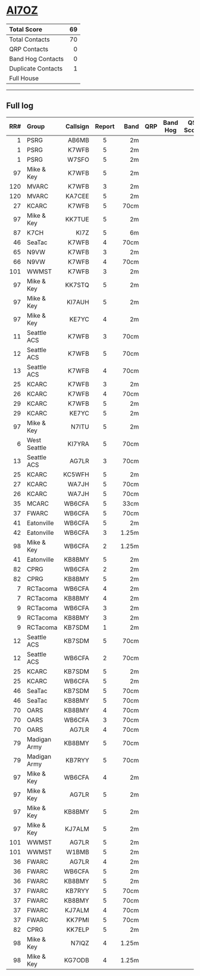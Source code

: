 # [AI7OZ](https://www.qrz.com/db/AI7OZ)

| Total Score        |   69 |
|:-------------------|-----:|
| Total Contacts     |   70 |
| QRP Contacts       |    0 |
| Band Hog Contacts  |    0 |
| Duplicate Contacts |    1 |
| Full House         |      |

---

## Full log

|   RR# | Group        |   Callsign |  Report  |   Band |  QRP  |  Band Hog  |   QSO Score |
|------:|:-------------|-----------:|:--------:|-------:|:-----:|:----------:|------------:|
|     1 | PSRG         |      AB6MB |    5     |     2m |       |            |           1 |
|     1 | PSRG         |      K7WFB |    5     |     2m |       |            |           1 |
|     1 | PSRG         |      W7SFO |    5     |     2m |       |            |           1 |
|    97 | Mike & Key   |      K7WFB |    5     |     2m |       |            |           1 |
|   120 | MVARC        |      K7WFB |    3     |     2m |       |            |           1 |
|   120 | MVARC        |     KA7CEE |    5     |     2m |       |            |           1 |
|    27 | KCARC        |      K7WFB |    5     |   70cm |       |            |           1 |
|    97 | Mike & Key   |     KK7TUE |    5     |     2m |       |            |           1 |
|    87 | K7CH         |       KI7Z |    5     |     6m |       |            |           1 |
|    46 | SeaTac       |      K7WFB |    4     |   70cm |       |            |           1 |
|    65 | N9VW         |      K7WFB |    3     |     2m |       |            |           1 |
|    66 | N9VW         |      K7WFB |    4     |   70cm |       |            |           1 |
|   101 | WWMST        |      K7WFB |    3     |     2m |       |            |           1 |
|    97 | Mike & Key   |     KK7STQ |    5     |     2m |       |            |           1 |
|    97 | Mike & Key   |     KI7AUH |    5     |     2m |       |            |           1 |
|    97 | Mike & Key   |      KE7YC |    4     |     2m |       |            |           1 |
|    11 | Seattle ACS  |      K7WFB |    3     |   70cm |       |            |           1 |
|    12 | Seattle ACS  |      K7WFB |    5     |   70cm |       |            |           1 |
|    13 | Seattle ACS  |      K7WFB |    4     |   70cm |       |            |           1 |
|    25 | KCARC        |      K7WFB |    3     |     2m |       |            |           1 |
|    26 | KCARC        |      K7WFB |    4     |   70cm |       |            |           1 |
|    29 | KCARC        |      K7WFB |    5     |     2m |       |            |           1 |
|    29 | KCARC        |      KE7YC |    5     |     2m |       |            |           1 |
|    97 | Mike & Key   |      N7ITU |    5     |     2m |       |            |           1 |
|     6 | West Seattle |     KI7YRA |    5     |   70cm |       |            |           1 |
|    13 | Seattle ACS  |      AG7LR |    3     |   70cm |       |            |           1 |
|    25 | KCARC        |     KC5WFH |    5     |     2m |       |            |           1 |
|    27 | KCARC        |      WA7JH |    5     |   70cm |       |            |           1 |
|    26 | KCARC        |      WA7JH |    5     |   70cm |       |            |           1 |
|    35 | MCARC        |     WB6CFA |    5     |   33cm |       |            |           1 |
|    37 | FWARC        |     WB6CFA |    5     |   70cm |       |            |           1 |
|    41 | Eatonville   |     WB6CFA |    5     |     2m |       |            |           1 |
|    42 | Eatonville   |     WB6CFA |    3     |  1.25m |       |            |           1 |
|    98 | Mike & Key   |     WB6CFA |    2     |  1.25m |       |            |           1 |
|    41 | Eatonville   |     KB8BMY |    5     |     2m |       |            |           1 |
|    82 | CPRG         |     WB6CFA |    2     |     2m |       |            |           1 |
|    82 | CPRG         |     KB8BMY |    5     |     2m |       |            |           1 |
|     7 | RCTacoma     |     WB6CFA |    4     |     2m |       |            |           1 |
|     7 | RCTacoma     |     KB8BMY |    4     |     2m |       |            |           1 |
|     9 | RCTacoma     |     WB6CFA |    3     |     2m |       |            |           1 |
|     9 | RCTacoma     |     KB8BMY |    3     |     2m |       |            |           1 |
|     9 | RCTacoma     |     KB7SDM |    1     |     2m |       |            |           1 |
|    12 | Seattle ACS  |     KB7SDM |    5     |   70cm |       |            |           1 |
|    12 | Seattle ACS  |     WB6CFA |    2     |   70cm |       |            |           1 |
|    25 | KCARC        |     KB7SDM |    5     |     2m |       |            |           1 |
|    25 | KCARC        |     WB6CFA |    5     |     2m |       |            |           1 |
|    46 | SeaTac       |     KB7SDM |    5     |   70cm |       |            |           1 |
|    46 | SeaTac       |     KB8BMY |    5     |   70cm |       |            |           1 |
|    70 | OARS         |     KB8BMY |    4     |   70cm |       |            |           1 |
|    70 | OARS         |     WB6CFA |    3     |   70cm |       |            |           1 |
|    70 | OARS         |      AG7LR |    4     |   70cm |       |            |           1 |
|    79 | Madigan Army |     KB8BMY |    5     |   70cm |       |            |           1 |
|    79 | Madigan Army |     KB7RYY |    5     |   70cm |       |            |           1 |
|    97 | Mike & Key   |     WB6CFA |    4     |     2m |       |            |           1 |
|    97 | Mike & Key   |      AG7LR |    5     |     2m |       |            |           1 |
|    97 | Mike & Key   |     KB8BMY |    5     |     2m |       |            |           1 |
|    97 | Mike & Key   |     KJ7ALM |    5     |     2m |       |            |           1 |
|   101 | WWMST        |      AG7LR |    5     |     2m |       |            |           1 |
|   101 | WWMST        |      W1BMB |    5     |     2m |       |            |           1 |
|    36 | FWARC        |      AG7LR |    4     |     2m |       |            |           1 |
|    36 | FWARC        |     WB6CFA |    5     |     2m |       |            |           1 |
|    36 | FWARC        |     KB8BMY |    5     |     2m |       |            |           1 |
|    37 | FWARC        |     KB7RYY |    5     |   70cm |       |            |           1 |
|    37 | FWARC        |     KB8BMY |    5     |   70cm |       |            |           1 |
|    37 | FWARC        |     KJ7ALM |    4     |   70cm |       |            |           1 |
|    37 | FWARC        |     KK7PMI |    5     |   70cm |       |            |           1 |
|    82 | CPRG         |     KK7ELP |    5     |     2m |       |            |           1 |
|    98 | Mike & Key   |      N7IQZ |    4     |  1.25m |       |            |           1 |
|    98 | Mike & Key   |     KG7ODB |    4     |  1.25m |       |            |           1 |